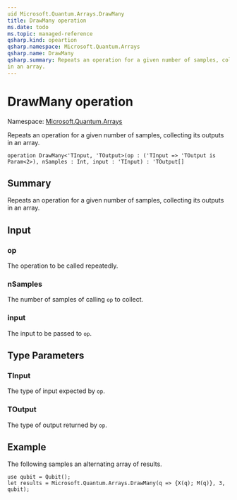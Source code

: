 ```yaml
---
uid Microsoft.Quantum.Arrays.DrawMany
title: DrawMany operation
ms.date: todo
ms.topic: managed-reference
qsharp.kind: opeartion
qsharp.namespace: Microsoft.Quantum.Arrays
qsharp.name: DrawMany
qsharp.summary: Repeats an operation for a given number of samples, collecting its outputs
in an array.
---
```


# DrawMany operation

Namespace: [Microsoft.Quantum.Arrays](xref:Microsoft.Quantum.Arrays)

Repeats an operation for a given number of samples, collecting its outputs
in an array.
```qsharp
operation DrawMany<'TInput, 'TOutput>(op : ('TInput => 'TOutput is Param<2>), nSamples : Int, input : 'TInput) : 'TOutput[]
```

## Summary
Repeats an operation for a given number of samples, collecting its outputs
in an array.

## Input
### op
The operation to be called repeatedly.
### nSamples
The number of samples of calling `op` to collect.
### input
The input to be passed to `op`.

## Type Parameters
### TInput
The type of input expected by `op`.
### TOutput
The type of output returned by `op`.

## Example
The following samples an alternating array of results.
```qsharp
use qubit = Qubit();
let results = Microsoft.Quantum.Arrays.DrawMany(q => {X(q); M(q)}, 3, qubit);
```
